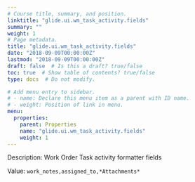 ```yaml
---
# Course title, summary, and position.
linktitle: "glide.ui.wm_task_activity.fields"
summary: ""
weight: 1
# Page metadata.
title: "glide.ui.wm_task_activity.fields"
date: "2018-09-09T00:00:00Z"
lastmod: "2018-09-09T00:00:00Z"
draft: false  # Is this a draft? true/false
toc: true  # Show table of contents? true/false
type: docs  # Do not modify.

# Add menu entry to sidebar.
# - name: Declare this menu item as a parent with ID name.
# - weight: Position of link in menu.
menu:
  properties:
    parent: Properties
    name: "glide.ui.wm_task_activity.fields"
    weight: 1
---
```


Description: Work Order Task activity formatter fields


Value: `work_notes,assigned_to,*Attachments*`